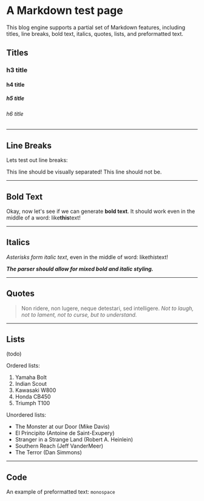 # A Markdown test page

This blog engine supports a partial set of Markdown features, including titles, line breaks, bold text, italics, quotes, lists, and preformatted text.

## Titles
### h3 title
#### h4 title
##### h5 title
###### h6 title

---

## Line Breaks
Lets test out line breaks:

This line should be visually separated!
This line should not be.

---

## Bold Text
Okay, now let's see if we can generate **bold text**. It should work even in the middle of a word: like**this**text!

---

## Italics
*Asterisks form italic text*, even in the middle of word: like*this*text!

***The parser should allow for mixed bold and italic styling.***

---

## Quotes

> Non ridere, non lugere, neque detestari, sed intelligere.
*Not to laugh, not to lament, not to curse, but to understand.*

---

## Lists
(todo)

Ordered lists:
1. Yamaha Bolt
2. Indian Scout
3. Kawasaki W800
4. Honda CB450
5. Triumph T100

Unordered lists:
- The Monster at our Door (Mike Davis)
- El Principito (Antoine de Saint-Exupery)
- Stranger in a Strange Land (Robert A. Heinlein)
- Southern Reach (Jeff VanderMeer)
- The Terror (Dan Simmons)

---

## Code
An example of preformatted text: `monospace`